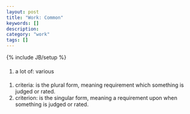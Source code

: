 ```yaml
---
layout: post
title: "Work: Common"
keywords: []
description: 
category: "work"
tags: []
---
```

{% include JB/setup %}


#### 
1. a lot of: various

####
1. criteria: is the plural form, meaning requirement which something is judged or rated.
2. criterion: is the singular form, meaning a requirement upon when something is judged or rated.
